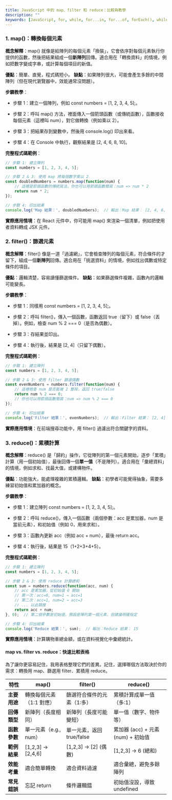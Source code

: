 ```yaml
---
title: JavaScript 中的 map、filter 和 reduce：比較與教學
description: ""
keywords: [JavaScript, for, while, for...in, for...of, forEach(), while]
---
```


### 1\. map()：轉換每個元素

**概念解釋**：map() 就像是給陣列的每個元素「換裝」，它會依序對每個元素執行你提供的函數，然後把結果組成一個**新陣列**回傳。適合用在「轉換資料」的情境，例如把數字變成字串，或計算每個項目的新值。

**優點**：簡單、直覺，程式碼短小。 **缺點**：如果陣列很大，可能會產生多餘的中間陣列（但在現代瀏覽器中，效能通常沒問題）。

**步驟教學**：

- 步驟 1：建立一個陣列，例如 const numbers = \[1, 2, 3, 4, 5\];。

- 步驟 2：呼叫 map() 方法，裡面傳入一個箭頭函數（或傳統函數），函數接收每個元素（這裡叫 num），對它做轉換（例如乘以 2）。

- 步驟 3：把結果存到變數中，然後用 console.log() 印出來看。

- 步驟 4：在 Console 中執行，觀察結果是 \[2, 4, 6, 8, 10\]。

**完整程式碼範例**：

```javascript
// 步驟 1: 建立陣列
const numbers = [1, 2, 3, 4, 5];

// 步驟 2 & 3: 使用 map 將每個數字乘以 2
const doubledNumbers = numbers.map(function(num) {
    // 這裡是箭頭函數的傳統寫法，你也可以用箭頭函數簡寫：num => num * 2
    return num * 2;
});

// 步驟 4: 印出結果
console.log('Map 結果：', doubledNumbers);  // 輸出：Map 結果： [2, 4, 6, 8, 10]
```

**實際應用情境**：在 React 元件中，你可能用 map() 來渲染一個清單，例如把使用者資料轉成 JSX 元件。

### 2\. filter()：篩選元素

**概念解釋**：filter() 像是一道「過濾網」，它會檢查陣列的每個元素，符合條件的才留下，組成一個**新陣列**回傳。適合用在「挑選資料」的情境，例如找出偶數或特定條件的項目。

**優點**：邏輯清楚，容易讀懂篩選條件。 **缺點**：如果篩選條件複雜，函數內的邏輯可能變長。

**步驟教學**：

- 步驟 1：同樣用 const numbers = \[1, 2, 3, 4, 5\];。

- 步驟 2：呼叫 filter()，傳入一個函數，函數返回 true（留下）或 false（丟掉）。例如，檢查 num % 2 === 0（是否為偶數）。

- 步驟 3：存結果並印出。

- 步驟 4：執行後，結果是 \[2, 4\]（只留下偶數）。

**完整程式碼範例**：

```javascript
// 步驟 1: 建立陣列
const numbers = [1, 2, 3, 4, 5];

// 步驟 2 & 3: 使用 filter 篩選偶數
const evenNumbers = numbers.filter(function(num) {
    // 這裡檢查 num 是否能被 2 整除，返回 true/false
    return num % 2 === 0;
    // 你也可以用箭頭函數簡寫：num => num % 2 === 0
});

// 步驟 4: 印出結果
console.log('Filter 結果：', evenNumbers);  // 輸出：Filter 結果： [2, 4]
```

**實際應用情境**：在前端搜尋功能中，用 filter() 過濾出符合關鍵字的資料。

### 3\. reduce()：累積計算

**概念解釋**：reduce() 是「歸約」操作，它從陣列的第一個元素開始，逐步「累積」計算（用一個初始值），最後回傳一個**單一值**（不是陣列）。適合用在「彙總資料」的情境，例如求和、找最大值，或建構物件。

**優點**：功能強大，能處理複雜的累積邏輯。 **缺點**：初學者可能覺得抽象，需要多練習初始值和累加器的概念。

**步驟教學**：

- 步驟 1：建立陣列 const numbers = \[1, 2, 3, 4, 5\];。

- 步驟 2：呼叫 reduce()，傳入一個函數（兩個參數：acc 是累加器，num 是當前元素），和初始值（例如 0，用來求和）。

- 步驟 3：函數內更新 acc（例如 acc + num），最後 return acc。

- 步驟 4：執行後，結果是 15（1+2+3+4+5）。

**完整程式碼範例**：

```javascript
// 步驟 1: 建立陣列
const numbers = [1, 2, 3, 4, 5];

// 步驟 2 & 3: 使用 reduce 計算總和
const sum = numbers.reduce(function(acc, num) {
    // acc 是累加器，從初始值 0 開始
    // 第一次：acc=0, num=1 → acc=1
    // 第二次：acc=1, num=2 → acc=3
    // ... 以此類推
    return acc + num;
}, 0);  // 第二個參數是初始值，預設是陣列第一個元素，但建議明確指定

// 步驟 4: 印出結果
console.log('Reduce 結果：', sum);  // 輸出：Reduce 結果： 15
```

**實際應用情境**：計算購物車總金額，或在資料視覺化中彙總統計。

#### map vs. filter vs. reduce：快速比較表格

為了讓你更容易記住，我用表格整理它們的差異。記住，選擇哪個方法取決於你的需求：轉換用 map、篩選用 filter、累積用 reduce。

| 特性 | map() | filter() | reduce() | 
|---|---|---|---|
| **主要用途** | 轉換每個元素（1:1 對應） | 篩選符合條件的元素（1:多） | 累積計算成單一值（多:1） | 
| **回傳類型** | 新陣列（長度相同） | 新陣列（長度可能變短） | 單一值（數字、物件等） | 
| **函數參數** | 單一元素（e.g., num） | 單一元素，返回 true/false | 累加器 (acc) + 元素 (num) + 初始值 | 
| **範例結果** | \[1,2,3\] → \[2,4,6\] | \[1,2,3\] → \[2\] (偶數) | \[1,2,3\] → 6 (總和) | 
| **效能考量** | 適合簡單轉換 | 適合資料過濾 | 適合彙總，避免多餘陣列 | 
| **常見錯誤** | 忘記 return | 條件邏輯錯 | 初始值沒設，導致 undefined | 

